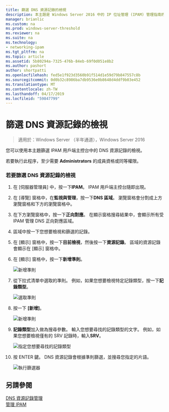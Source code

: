 ```yaml
---
title: 篩選 DNS 資源記錄的檢視
description: 本主題是 Windows Server 2016 中的 IP 位址管理 (IPAM) 管理指南的一部分。
manager: brianlic
ms.custom: na
ms.prod: windows-server-threshold
ms.reviewer: na
ms.suite: na
ms.technology:
- networking-ipam
ms.tgt_pltfrm: na
ms.topic: article
ms.assetid: 5b80294a-7325-476b-84eb-69f0d051e8b2
ms.author: pashort
author: shortpatti
ms.openlocfilehash: fed5e1f923d3560b91f514d1e59d79b847557c8b
ms.sourcegitcommit: 0d0b32c8986ba7db9536e0b8648d4ddf9b03e452
ms.translationtype: MT
ms.contentlocale: zh-TW
ms.lasthandoff: 04/17/2019
ms.locfileid: "59847799"
---
```

# <a name="filter-the-view-of-dns-resource-records"></a>篩選 DNS 資源記錄的檢視

>適用於：Windows Server （半年通道），Windows Server 2016

您可以使用本主題篩選 IPAM 用戶端主控台中的 DNS 資源記錄的檢視。  
  
若要執行此程序，至少需要 **Administrators** 的成員資格或同等權限。  
  
### <a name="to-filter-the-view-of-dns-resource-records"></a>若要篩選 DNS 資源記錄的檢視  
  
1.  在 [伺服器管理員] 中，按一下**IPAM**。 IPAM 用戶端主控台隨即出現。  
  
2.  在 [導覽] 窗格中，在**監視與管理**，按一下**DNS 區域**。  瀏覽窗格會分割成上方瀏覽窗格和下方的瀏覽窗格中。  
  
3.  在下方瀏覽窗格中，按一下**正向對應**。 在顯示窗格搜尋結果中，會顯示所有受 IPAM 管理 DNS 正向對應區域。  
  
4.  區域中按一下您想要檢視和篩選的記錄。  
  
5.  在 [顯示] 窗格中，按一下**目前檢視**，然後按一下**資源記錄**。 區域的資源記錄會顯示在 [顯示] 窗格中。  
  
6.  在 [顯示] 窗格中，按一下**新增準則**。  
  
    ![新增準則](../../media/Filter-the-View-of-DNS-Resource-Records/ipam_FilterRR_01.jpg)  
  
7.  從下拉式清單中選取的準則。 例如，如果您想要檢視特定記錄類型，按一下**記錄類型**。  
  
    ![選取準則](../../media/Filter-the-View-of-DNS-Resource-Records/ipam_FilterRR_02.jpg)  
  
8.  按一下 **\[新增\]**。  
  
    ![新增準則](../../media/Filter-the-View-of-DNS-Resource-Records/ipam_FilterRR_03.jpg)  
  
9. **記錄類型**加入做為搜尋參數。 輸入您想要尋找的記錄類型的文字。 例如，如果您想要檢視僅有的 SRV 記錄時，輸入**SRV**。  
  
    ![指定您想要尋找的記錄類型](../../media/Filter-the-View-of-DNS-Resource-Records/ipam_FilterRR_04.jpg)  
  
10. 按 ENTER 鍵。 DNS 資源記錄會根據準則篩選，並搜尋您指定的片語。  
  
    ![執行篩選器](../../media/Filter-the-View-of-DNS-Resource-Records/ipam_FilterRR_05.jpg)  
  
## <a name="see-also"></a>另請參閱  
[DNS 資源記錄管理](DNS-Resource-Record-Management.md)  
[管理 IPAM](Manage-IPAM.md)  
  


